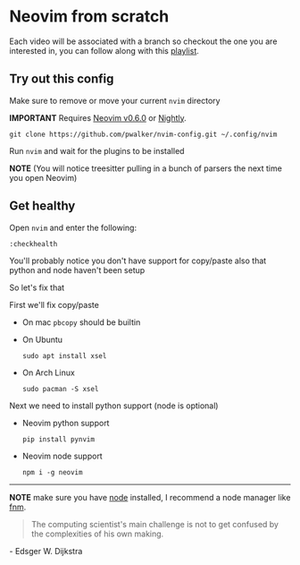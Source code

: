 # Neovim from scratch

Each video will be associated with a branch so checkout the one you are interested in, you can follow along with this [playlist](https://www.youtube.com/watch?v=ctH-a-1eUME&list=PLhoH5vyxr6Qq41NFL4GvhFp-WLd5xzIzZ).

## Try out this config

Make sure to remove or move your current `nvim` directory

**IMPORTANT** Requires [Neovim v0.6.0](https://github.com/neovim/neovim/releases/tag/v0.6.0) or [Nightly](https://github.com/neovim/neovim/releases/tag/nightly).

```
git clone https://github.com/pwalker/nvim-config.git ~/.config/nvim
```

Run `nvim` and wait for the plugins to be installed

**NOTE** (You will notice treesitter pulling in a bunch of parsers the next time you open Neovim)

## Get healthy

Open `nvim` and enter the following:

```
:checkhealth
```

You'll probably notice you don't have support for copy/paste also that python and node haven't been setup

So let's fix that

First we'll fix copy/paste

- On mac `pbcopy` should be builtin

- On Ubuntu

  ```
  sudo apt install xsel
  ```

- On Arch Linux

  ```
  sudo pacman -S xsel
  ```

Next we need to install python support (node is optional)

- Neovim python support

  ```
  pip install pynvim
  ```

- Neovim node support

  ```
  npm i -g neovim
  ```

---

**NOTE** make sure you have [node](https://nodejs.org/en/) installed, I recommend a node manager like [fnm](https://github.com/Schniz/fnm).

> The computing scientist's main challenge is not to get confused by the complexities of his own making.

\- Edsger W. Dijkstra
